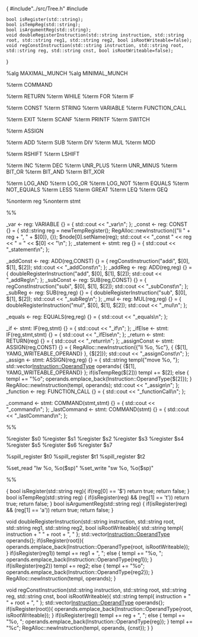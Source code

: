 {
    #include"../src/Tree.h"
    #include<iostream>
    
    bool isRegister(std::string);
    bool isTempReg(std::string);
    bool isArgumentReg(std::string);
    void doubleRegisterInstruction(std::string instruction, std::string root, std::string reg1, std::string reg2, bool isRootWriteable=false);
    void regConstInstruction(std::string instruction, std::string root, std::string reg, std::string cnst, bool isRootWriteable=false);
}

%alg MAXIMAL_MUNCH
%alg MINIMAL_MUNCH

%term COMMAND

%term RETURN
%term WHILE
%term FOR
%term IF

%term CONST
%term STRING
%term VARIABLE
%term FUNCTION_CALL

%term EXIT
%term SCANF
%term PRINTF
%term SWITCH

%term ASSIGN

%term ADD
%term SUB
%term DIV
%term MUL
%term MOD

%term RSHIFT
%term LSHIFT

%term INC
%term DEC
%term UNR_PLUS
%term UNR_MINUS
%term BIT_OR
%term BIT_AND
%term BIT_XOR

%term LOG_AND
%term LOG_OR
%term LOG_NOT
%term EQUALS
%term NOT_EQUALS
%term LESS
%term GREAT
%term LEQ
%term GEQ

%nonterm reg
%nonterm stmt

%%

_var <- reg: VARIABLE {} = {
    std::cout << "_var\n";
};
_const <- reg: CONST {} = {
    std::string reg = newTempRegister();
    RegAlloc::newInstruction({"li " + reg + ", " + $[0]}, {}); 
    $node[0].setName(reg);
    std::cout << "_const " << reg << " = " << $[0] << "\n";
};
_statement <- stmt: reg {} = {
    std::cout << "_statement\n";
};

_addConst <- reg: ADD(reg,CONST) {} = {
    regConstInstruction("addi", $[0], $[1], $[2]);
    std::cout << "_addConst\n";
};
_addReg <- reg: ADD(reg,reg) {} = {
    doubleRegisterInstruction("add", $[0], $[1], $[2]);
    std::cout << "_addReg\n";
};
_subConst <- reg: SUB(reg,CONST) {} = {
    regConstInstruction("subi", $[0], $[1], $[2]);
    std::cout << "_subConst\n";
};
_subReg <- reg: SUB(reg,reg) {} = {
    doubleRegisterInstruction("sub", $[0], $[1], $[2]);
    std::cout << "_subReg\n";
};
_mul <- reg: MUL(reg,reg) {} = {
    doubleRegisterInstruction("mul", $[0], $[1], $[2]);
    std::cout << "_mul\n";
};

_equals <- reg: EQUALS(reg,reg) {} = {
    std::cout << "_equals\n";
};

_if <- stmt: IF(reg,stmt) {} = {
    std::cout << "_if\n";
};
_ifElse <- stmt: IF(reg,stmt,stmt) {} = {
    std::cout << "_ifElse\n";
};
_return <- stmt: RETURN(reg) {} = {
    std::cout << "_return\n";
};
_assignConst <- stmt: ASSIGN(reg,CONST) {} = {
    RegAlloc::newInstruction({"li %o, %c"}, { {$[1], YAMG_WRITEABLE_OPERAND} }, {$[2]});
    std::cout << "_assignConst\n";
};
_assign <- stmt: ASSIGN(reg,reg) {} = {
    std::string templ{"move %o, "};
    std::vector<Instruction::OperandType> operands{ {$[1], YAMG_WRITEABLE_OPERAND} };
    if(isTempReg($[2])) templ += $[2];
    else {
        templ += "%o";
        operands.emplace_back(Instruction::OperandType{$[2]});
    }
    RegAlloc::newInstruction(templ, operands);
    std::cout << "_assign\n";
};
_function <- reg: FUNCTION_CALL {} = {
    std::cout << "_functionCall\n";
};

_command <- stmt: COMMAND(stmt,stmt) {} = {
    std::cout << "_command\n";
};
_lastCommand <- stmt: COMMAND(stmt) {} = {
    std::cout << "_lastCommand\n";
};

%%

%register $s0
%register $s1
%register $s2
%register $s3
%register $s4
%register $s5
%register $s6
%register $s7

%spill_register $t0
%spill_register $t1
%spill_register $t2

%set_read "lw %o, %o($sp)"
%set_write "sw %o, %o($sp)"

%%

{
bool isRegister(std::string reg){
    if(reg[0] == '$') return true;
    return false;
}
bool isTempReg(std::string reg) {
    if(isRegister(reg) && (reg[1] == 't')) return true;
    return false;
}
bool isArgumentReg(std::string reg) {
    if(isRegister(reg) && (reg[1] == 'a')) return true;
    return false;
}

void doubleRegisterInstruction(std::string instruction, std::string root, std::string reg1, std::string reg2, bool isRootWriteable){
    std::string templ{ instruction + " " + root + ", " };
    std::vector<Instruction::OperandType> operands{};
    if(isRegister(root)){
        operands.emplace_back(Instruction::OperandType{root, isRootWriteable});
    }
    if(isRegister(reg1)) templ += reg1 + ", ";
    else {
        templ += "%o, ";
        operands.emplace_back(Instruction::OperandType{reg1});
    }
    if(isRegister(reg2)) templ += reg2;
    else {
        templ += "%o";
        operands.emplace_back(Instruction::OperandType{reg2});
    }
    RegAlloc::newInstruction(templ, operands);
}

void regConstInstruction(std::string instruction, std::string root, std::string reg, std::string cnst, bool isRootWriteable){
    std::string templ{ instruction + " " + root + ", " };
    std::vector<Instruction::OperandType> operands{};
    if(isRegister(root)){
        operands.emplace_back(Instruction::OperandType{root, isRootWriteable});
    }
    if(isRegister(reg)) templ += reg + ", ";
    else {
        templ += "%o, ";
        operands.emplace_back(Instruction::OperandType{reg});
    }
    templ += "%c";
    RegAlloc::newInstruction(templ, operands, {cnst});
}
}
